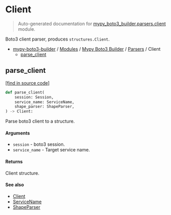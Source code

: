 # Client

> Auto-generated documentation for [mypy_boto3_builder.parsers.client](https://github.com/vemel/mypy_boto3_builder/blob/master/mypy_boto3_builder/parsers/client.py) module.

Boto3 client parser, produces `structures.Client`.

- [mypy-boto3-builder](../../README.md#mypy_boto3_builder) / [Modules](../../MODULES.md#mypy-boto3-builder-modules) / [Mypy Boto3 Builder](../index.md#mypy-boto3-builder) / [Parsers](index.md#parsers) / Client
    - [parse_client](#parse_client)

## parse_client

[[find in source code]](https://github.com/vemel/mypy_boto3_builder/blob/master/mypy_boto3_builder/parsers/client.py#L24)

```python
def parse_client(
    session: Session,
    service_name: ServiceName,
    shape_parser: ShapeParser,
) -> Client:
```

Parse boto3 client to a structure.

#### Arguments

- `session` - boto3 session.
- `service_name` - Target service name.

#### Returns

Client structure.

#### See also

- [Client](../structures/client.md#client)
- [ServiceName](../service_name.md#servicename)
- [ShapeParser](shape_parser.md#shapeparser)
